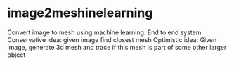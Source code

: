 # image2meshinelearning
Convert image to mesh using machine learning. End to end system
Conservative idea: given image find closest mesh
Optimistic idea: Given image, generate 3d mesh and trace if this mesh is part of some other larger object
